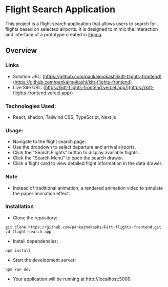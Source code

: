# Flight Search Application

This project is a flight search application that allows users to search for flights based on selected airports. It is designed to mimic the interaction and interface of a prototype created in [Figma](https://www.figma.com/design/lheMLggG6r8Hs6PMmgXJtE/Kitt--assignment?t=NQpIQ9ESv3gmTwL9-0).


## Overview

### Links
- Solution URL: [https://github.com/pankajmokashi/kitt-flights-frontend](https://github.com/pankajmokashi/kitt-flights-frontend)
- Live Site URL: [https://kitt-flights-frontend.vercel.app/](https://kitt-flights-frontend.vercel.app/)

### Technologies Used:
- React, shadcn, Tailwind CSS, TypeScript, Next.js

### Usage:
- Navigate to the flight search page.
- Use the dropdown to select departure and arrival airports.
- Click the "Search Flights" button to display available flights.
- Click the "Search Menu" to open the search drawer.
- Click a flight card to view detailed flight information in the data drawer.

### Note
- Instead of traditional animation, a rendered animation video to simulate the paper animation effect.

### Installation
- Clone the repository:
```
git clone https://github.com/pankajmokashi/kitt-flights-frontend.git
cd flight-search-app
```

- Install dependencies:
```
npm install
```

- Start the development server:
```
npm run dev
```

- Your application will be running at http://localhost:3000.
